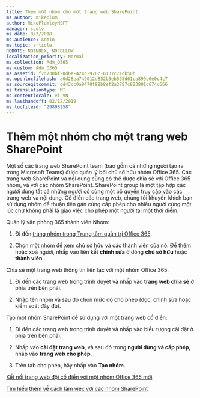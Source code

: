 ```yaml
---
title: Thêm một nhóm cho một trang web SharePoint
ms.author: mikeplum
author: MikePlumleyMSFT
manager: scotv
ms.date: 8/3/2018
ms.audience: Admin
ms.topic: article
ROBOTS: NOINDEX, NOFOLLOW
localization_priority: Normal
ms.collection: Adm_O365
ms.custom: Adm_O365
ms.assetid: f7d730bf-0d6e-424c-970c-6137c71cb50b
ms.openlocfilehash: a0d28ea749012d852b5eb593d61ca899e6e0c4c7
ms.sourcegitcommit: dd43cc0a9470f98b8ef2a3787c823801d674c666
ms.translationtype: MT
ms.contentlocale: vi-VN
ms.lasthandoff: 02/12/2019
ms.locfileid: "29898258"
---
```

# <a name="add-a-group-to-a-sharepoint-site"></a>Thêm một nhóm cho một trang web SharePoint

Một số các trang web SharePoint team (bao gồm cả những người tạo ra trong Microsoft Teams) được quản lý bởi chủ sở hữu nhóm Office 365. Các trang web SharePoint và nội dung cũng có thể được chia sẻ với Office 365 nhóm, và với các nhóm SharePoint. SharePoint group là một tập hợp các người dùng tất cả những người có cùng một bộ quyền truy cập vào các trang web và nội dung. Cổ điển các trang web, chúng tôi khuyến khích bạn sử dụng nhóm để thuận tiện gán cùng cấp phép cho nhiều người cùng một lúc chứ không phải là giao việc cho phép một người tại một thời điểm.
  
Quản lý văn phòng 365 thành viên Nhóm:
  
1. Đi đến [trang nhóm trong Trung tâm quản trị Office 365](https://portal.office.com/adminportal/home#/groups).
    
2. Chọn một nhóm để xem chủ sở hữu và các thành viên của nó. Để thêm hoặc xoá người, nhấp vào liên kết **chỉnh sửa** ở dòng **chủ sở hữu** hoặc **thành viên** . 
    
Chia sẻ một trang web thông tin liên lạc với một nhóm Office 365:
  
1. Đi đến các trang web trong trình duyệt và nhấp vào **trang web chia sẻ** ở phía trên bên phải. 
    
2. Nhập tên nhóm và sau đó chọn mức độ cho phép (đọc, chỉnh sửa hoặc kiểm soát đầy đủ).
    
Tạo một nhóm SharePoint để sử dụng với một trang web cổ điển:
  
1. Đi đến các trang web trong trình duyệt và nhấp vào biểu tượng cài đặt ở phía trên bên phải.
    
2. Nhấp vào **cài đặt trang web**, và sau đó trong **người dùng và cấp phép**, nhấp vào **trang web cho phép**.
    
3. Trên tab cho phép, hãy nhấp vào **Tạo nhóm**.
    
[Kết nối trang web đội cổ điển với một nhóm Office 365 mới](https://go.microsoft.com/fwlink/?linkid=2008654)
  
[Tìm hiểu thêm về cách làm việc với các nhóm SharePoint](https://go.microsoft.com/fwlink/?linkid=874658)
  

